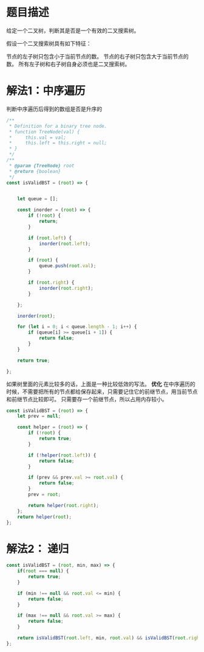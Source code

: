 # 题目描述

给定一个二叉树，判断其是否是一个有效的二叉搜索树。

假设一个二叉搜索树具有如下特征：

节点的左子树只包含小于当前节点的数。
节点的右子树只包含大于当前节点的数。
所有左子树和右子树自身必须也是二叉搜索树。


# 解法1：中序遍历

判断中序遍历后得到的数组是否是升序的

``` js
/**
 * Definition for a binary tree node.
 * function TreeNode(val) {
 *     this.val = val;
 *     this.left = this.right = null;
 * }
 */
/**
 * @param {TreeNode} root
 * @return {boolean}
 */
const isValidBST = (root) => {


    let queue = [];

    const inorder = (root) => {
        if (!root) {
            return;
        }

        if (root.left) {
            inorder(root.left);
        }

        if (root) {
            queue.push(root.val);
        }

        if (root.right) {
            inorder(root.right);
        }

    };

    inorder(root);

    for (let i = 0; i < queue.length - 1; i++) {
        if (queue[i] >= queue[i + 1]) {
            return false;
        }
    }

    return true;

};
```

如果树里面的元素比较多的话，上面是一种比较低效的写法。
**优化**
在中序遍历的时候，不需要把所有的节点都给保存起来，只需要记住它的前继节点，用当前节点和前继节点比较即可。
只需要存一个前继节点，所以占用内存较小。

```js
const isValidBST = (root) => {
    let prev = null;

    const helper = (root) => {
        if (!root) {
            return true;
        }

        if (!helper(root.left)) {
            return false;
        }

        if (prev && prev.val >= root.val) {
            return false;
        }
        prev = root;

        return helper(root.right);
    };
    return helper(root);
};
```

# 解法2： 递归


``` js
const isValidBST = (root, min, max) => {
    if(root === null) {
        return true;
    }

    if (min !== null && root.val <= min) {
        return false;
    }

    if (max !== null && root.val >= max) {
        return false;
    }

    return isValidBST(root.left, min, root.val) && isValidBST(root.right, root.val, max);
};
```

